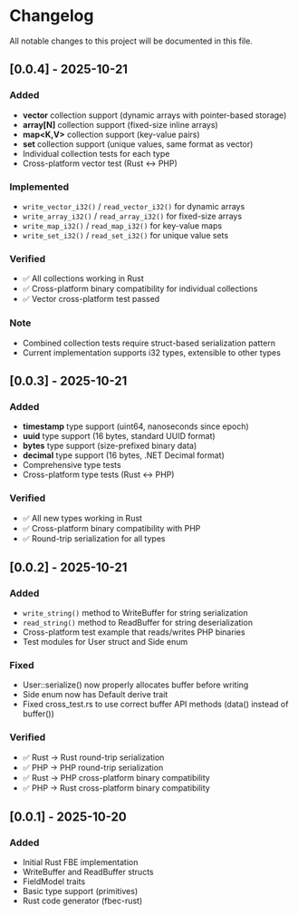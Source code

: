 # Changelog

All notable changes to this project will be documented in this file.

## [0.0.4] - 2025-10-21

### Added
- **vector<T>** collection support (dynamic arrays with pointer-based storage)
- **array[N]** collection support (fixed-size inline arrays)
- **map<K,V>** collection support (key-value pairs)
- **set<T>** collection support (unique values, same format as vector)
- Individual collection tests for each type
- Cross-platform vector test (Rust ↔ PHP)

### Implemented
- `write_vector_i32()` / `read_vector_i32()` for dynamic arrays
- `write_array_i32()` / `read_array_i32()` for fixed-size arrays
- `write_map_i32()` / `read_map_i32()` for key-value maps
- `write_set_i32()` / `read_set_i32()` for unique value sets

### Verified
- ✅ All collections working in Rust
- ✅ Cross-platform binary compatibility for individual collections
- ✅ Vector cross-platform test passed

### Note
- Combined collection tests require struct-based serialization pattern
- Current implementation supports i32 types, extensible to other types

## [0.0.3] - 2025-10-21

### Added
- **timestamp** type support (uint64, nanoseconds since epoch)
- **uuid** type support (16 bytes, standard UUID format)
- **bytes** type support (size-prefixed binary data)
- **decimal** type support (16 bytes, .NET Decimal format)
- Comprehensive type tests
- Cross-platform type tests (Rust ↔ PHP)

### Verified
- ✅ All new types working in Rust
- ✅ Cross-platform binary compatibility with PHP
- ✅ Round-trip serialization for all types

## [0.0.2] - 2025-10-21

### Added
- `write_string()` method to WriteBuffer for string serialization
- `read_string()` method to ReadBuffer for string deserialization
- Cross-platform test example that reads/writes PHP binaries
- Test modules for User struct and Side enum

### Fixed
- User::serialize() now properly allocates buffer before writing
- Side enum now has Default derive trait
- Fixed cross_test.rs to use correct buffer API methods (data() instead of buffer())

### Verified
- ✅ Rust → Rust round-trip serialization
- ✅ PHP → PHP round-trip serialization
- ✅ Rust → PHP cross-platform binary compatibility
- ✅ PHP → Rust cross-platform binary compatibility

## [0.0.1] - 2025-10-20

### Added
- Initial Rust FBE implementation
- WriteBuffer and ReadBuffer structs
- FieldModel traits
- Basic type support (primitives)
- Rust code generator (fbec-rust)

